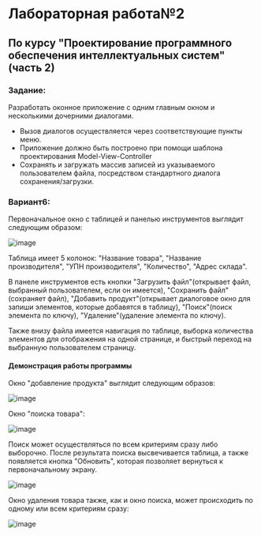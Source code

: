 # Лабораторная работа№2 #

## По курсу "Проектирование программного обеспечения интеллектуальных систем"(часть 2)

### Задание:

Разработать оконное приложение с одним главным окном и несколькими дочерними диалогами.
- Вызов диалогов осуществляется через соответствующие пункты меню.
- Приложение должно быть построено при помощи шаблона проектирования Model-View-Controller
- Сохранять и загружать массив записей из указываемого пользователем файла, посредством стандартного диалога сохранения/загрузки. 

### Вариант6:

Первоначальное окно с таблицей и панелью инструментов выглядит следующим образом:

![image]()

Таблица имеет 5 колонок: "Название товара", "Название производителя", "УПН производителя", "Количество", "Адрес склада".

В панеле инструментов есть кнопки "Загрузить файл"(открывает файл, выбранный пользователем, если он имеется), "Сохранить файл"(сохраняет файл), "Добавить продукт"(открывает диалоговое окно для запиши элементов, которые добавятся в таблицу), "Поиск"(поиск элемента по ключу), "Удаление"(удаление элемента по ключу).

Также внизу файла имеется навигация по таблице, выборка количества элементов для отображения на одной странице, и быстрый переход на выбранную пользователем страницу.

#### Демонстрация работы программы

Окно "добавление продукта" выглядит следующим образов:

![image]()

Окно "поиска товара":

![image]()

Поиск может осуществляться по всем критериям сразу либо выборочно. После результата поиска высвечивается таблица, а также появляется кнопка "Обновить", которая позволяет вернуться к первоначальному экрану.

![image]()

Окно удаления товара также, как и окно поиска, может происходить по одному или всем критериям сразу:

![image]()










